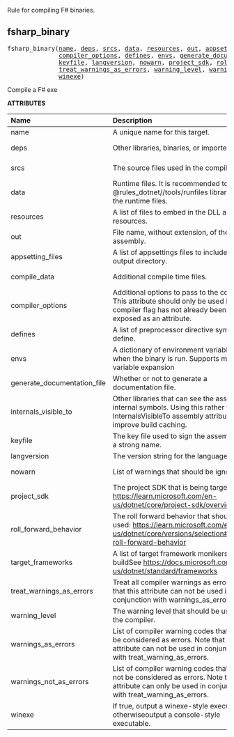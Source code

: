 <!-- Generated with Stardoc: http://skydoc.bazel.build -->

Rule for compiling F# binaries.

<a id="fsharp_binary"></a>

## fsharp_binary

<pre>
fsharp_binary(<a href="#fsharp_binary-name">name</a>, <a href="#fsharp_binary-deps">deps</a>, <a href="#fsharp_binary-srcs">srcs</a>, <a href="#fsharp_binary-data">data</a>, <a href="#fsharp_binary-resources">resources</a>, <a href="#fsharp_binary-out">out</a>, <a href="#fsharp_binary-appsetting_files">appsetting_files</a>, <a href="#fsharp_binary-compile_data">compile_data</a>,
              <a href="#fsharp_binary-compiler_options">compiler_options</a>, <a href="#fsharp_binary-defines">defines</a>, <a href="#fsharp_binary-envs">envs</a>, <a href="#fsharp_binary-generate_documentation_file">generate_documentation_file</a>, <a href="#fsharp_binary-internals_visible_to">internals_visible_to</a>,
              <a href="#fsharp_binary-keyfile">keyfile</a>, <a href="#fsharp_binary-langversion">langversion</a>, <a href="#fsharp_binary-nowarn">nowarn</a>, <a href="#fsharp_binary-project_sdk">project_sdk</a>, <a href="#fsharp_binary-roll_forward_behavior">roll_forward_behavior</a>, <a href="#fsharp_binary-target_frameworks">target_frameworks</a>,
              <a href="#fsharp_binary-treat_warnings_as_errors">treat_warnings_as_errors</a>, <a href="#fsharp_binary-warning_level">warning_level</a>, <a href="#fsharp_binary-warnings_as_errors">warnings_as_errors</a>, <a href="#fsharp_binary-warnings_not_as_errors">warnings_not_as_errors</a>,
              <a href="#fsharp_binary-winexe">winexe</a>)
</pre>

Compile a F# exe

**ATTRIBUTES**


| Name  | Description | Type | Mandatory | Default |
| :------------- | :------------- | :------------- | :------------- | :------------- |
| <a id="fsharp_binary-name"></a>name |  A unique name for this target.   | <a href="https://bazel.build/concepts/labels#target-names">Name</a> | required |  |
| <a id="fsharp_binary-deps"></a>deps |  Other libraries, binaries, or imported DLLs   | <a href="https://bazel.build/concepts/labels">List of labels</a> | optional |  `[]`  |
| <a id="fsharp_binary-srcs"></a>srcs |  The source files used in the compilation.   | <a href="https://bazel.build/concepts/labels">List of labels</a> | optional |  `[]`  |
| <a id="fsharp_binary-data"></a>data |  Runtime files. It is recommended to use the @rules_dotnet//tools/runfiles library to read the runtime files.   | <a href="https://bazel.build/concepts/labels">List of labels</a> | optional |  `[]`  |
| <a id="fsharp_binary-resources"></a>resources |  A list of files to embed in the DLL as resources.   | <a href="https://bazel.build/concepts/labels">List of labels</a> | optional |  `[]`  |
| <a id="fsharp_binary-out"></a>out |  File name, without extension, of the built assembly.   | String | optional |  `""`  |
| <a id="fsharp_binary-appsetting_files"></a>appsetting_files |  A list of appsettings files to include in the output directory.   | <a href="https://bazel.build/concepts/labels">List of labels</a> | optional |  `[]`  |
| <a id="fsharp_binary-compile_data"></a>compile_data |  Additional compile time files.   | <a href="https://bazel.build/concepts/labels">List of labels</a> | optional |  `[]`  |
| <a id="fsharp_binary-compiler_options"></a>compiler_options |  Additional options to pass to the compiler. This attribute should only be used if the compiler flag has not already been exposed as an attribute.   | List of strings | optional |  `[]`  |
| <a id="fsharp_binary-defines"></a>defines |  A list of preprocessor directive symbols to define.   | List of strings | optional |  `[]`  |
| <a id="fsharp_binary-envs"></a>envs |  A dictionary of environment variables to set when the binary is run. Supports make variable expansion   | <a href="https://bazel.build/rules/lib/dict">Dictionary: String -> String</a> | optional |  `{}`  |
| <a id="fsharp_binary-generate_documentation_file"></a>generate_documentation_file |  Whether or not to generate a documentation file.   | Boolean | optional |  `True`  |
| <a id="fsharp_binary-internals_visible_to"></a>internals_visible_to |  Other libraries that can see the assembly's internal symbols. Using this rather than the InternalsVisibleTo assembly attribute will improve build caching.   | List of strings | optional |  `[]`  |
| <a id="fsharp_binary-keyfile"></a>keyfile |  The key file used to sign the assembly with a strong name.   | <a href="https://bazel.build/concepts/labels">Label</a> | optional |  `None`  |
| <a id="fsharp_binary-langversion"></a>langversion |  The version string for the language.   | String | optional |  `""`  |
| <a id="fsharp_binary-nowarn"></a>nowarn |  List of warnings that should be ignored   | List of strings | optional |  `[]`  |
| <a id="fsharp_binary-project_sdk"></a>project_sdk |  The project SDK that is being targeted. See https://learn.microsoft.com/en-us/dotnet/core/project-sdk/overview   | String | optional |  `"default"`  |
| <a id="fsharp_binary-roll_forward_behavior"></a>roll_forward_behavior |  The roll forward behavior that should be used: https://learn.microsoft.com/en-us/dotnet/core/versions/selection#control-roll-forward-behavior   | String | optional |  `"Major"`  |
| <a id="fsharp_binary-target_frameworks"></a>target_frameworks |  A list of target framework monikers to buildSee https://docs.microsoft.com/en-us/dotnet/standard/frameworks   | List of strings | required |  |
| <a id="fsharp_binary-treat_warnings_as_errors"></a>treat_warnings_as_errors |  Treat all compiler warnings as errors. Note that this attribute can not be used in conjunction with warnings_as_errors.   | Boolean | optional |  `False`  |
| <a id="fsharp_binary-warning_level"></a>warning_level |  The warning level that should be used by the compiler.   | Integer | optional |  `3`  |
| <a id="fsharp_binary-warnings_as_errors"></a>warnings_as_errors |  List of compiler warning codes that should be considered as errors. Note that this attribute can not be used in conjunction with treat_warning_as_errors.   | List of strings | optional |  `[]`  |
| <a id="fsharp_binary-warnings_not_as_errors"></a>warnings_not_as_errors |  List of compiler warning codes that should not be considered as errors. Note that this attribute can only be used in conjunction with treat_warning_as_errors.   | List of strings | optional |  `[]`  |
| <a id="fsharp_binary-winexe"></a>winexe |  If true, output a winexe-style executable, otherwiseoutput a console-style executable.   | Boolean | optional |  `False`  |


